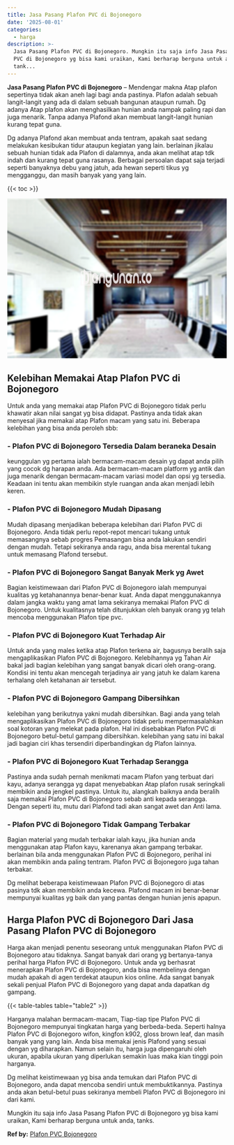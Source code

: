 ```yaml
---
title: Jasa Pasang Plafon PVC di Bojonegoro
date: '2025-08-01'
categories:
  - harga
description: >-
  Jasa Pasang Plafon PVC di Bojonegoro. Mungkin itu saja info Jasa Pasang Plafon
  PVC di Bojonegoro yg bisa kami uraikan, Kami berharap berguna untuk anda,
  tank...
---
```


**Jasa Pasang Plafon PVC di Bojonegoro** – Mendengar makna Atap plafon sepertinya tidak akan aneh lagi bagi anda pastinya. Plafon adalah sebuah langit-langit yang ada di dalam sebuah bangunan ataupun rumah. Dg adanya Atap plafon akan menghasilkan hunian anda nampak paling rapi dan juga menarik. Tanpa adanya Plafond akan membuat langit-langit hunian kurang tepat guna.

Dg adanya Plafond akan membuat anda tentram, apakah saat sedang melakukan kesibukan tidur ataupun kegiatan yang lain. berlainan jikalau sebuah hunian tidak ada Plafon di dalamnya, anda akan melihat atap tdk indah dan kurang tepat guna rasanya. Berbagai persoalan dapat saja terjadi seperti banyaknya debu yang jatuh, ada hewan seperti tikus yg mengganggu, dan masih banyak yang yang lain.

{{< toc >}}

![Jasa Pasang Plafon PVC di Bojonegoro](/images/flafond-pvc-murah13.png)

## Kelebihan Memakai Atap Plafon PVC di Bojonegoro

Untuk anda yang memakai atap Plafon PVC di Bojonegoro tidak perlu khawatir akan nilai sangat yg bisa didapat. Pastinya anda tidak akan menyesal jika memakai atap Plafon macam yang satu ini. Beberapa kelebihan yang bisa anda peroleh sbb:

### \- Plafon PVC di Bojonegoro Tersedia Dalam beraneka Desain

keunggulan yg pertama ialah bermacam-macam desain yg dapat anda pilih yang cocok dg harapan anda. Ada bermacam-macam platform yg antik dan juga menarik dengan bermacam-macam variasi model dan opsi yg tersedia. Keadaan ini tentu akan membikin style ruangan anda akan menjadi lebih keren.

### \- Plafon PVC di Bojonegoro Mudah Dipasang

Mudah dipasang menjadikan beberapa kelebihan dari Plafon PVC di Bojonegoro. Anda tidak perlu repot-repot mencari tukang untuk memasangnya sebab progres Pemasangan bisa anda lakukan sendiri dengan mudah. Tetapi sekiranya anda ragu, anda bisa merental tukang untuk memasang Plafond tersebut.

### \- Plafon PVC di Bojonegoro Sangat Banyak Merk yg Awet

Bagian keistimewaan dari Plafon PVC di Bojonegoro ialah mempunyai kualitas yg ketahanannya benar-benar kuat. Anda dapat menggunakannya dalam jangka waktu yang amat lama sekiranya memakai Plafon PVC di Bojonegoro. Untuk kualitasnya telah ditunjukkan oleh banyak orang yg telah mencoba menggunakan Plafon tipe pvc.

### \- Plafon PVC di Bojonegoro Kuat Terhadap Air

Untuk anda yang males ketika atap Plafon terkena air, bagusnya beralih saja mengaplikasikan Plafon PVC di Bojonegoro. Kelebihannya yg Tahan Air bakal jadi bagian kelebihan yang sangat banyak dicari oleh orang-orang. Kondisi ini tentu akan mencegah terjadinya air yang jatuh ke dalam karena terhalang oleh ketahanan air tersebut.

### \- Plafon PVC di Bojonegoro Gampang Dibersihkan

kelebihan yang berikutnya yakni mudah dibersihkan. Bagi anda yang telah mengaplikasikan Plafon PVC di Bojonegoro tidak perlu mempermasalahkan soal kotoran yang melekat pada plafon. Hal ini disebabkan Plafon PVC di Bojonegoro betul-betul gampang dibersihkan. kelebihan yang satu ini bakal jadi bagian ciri khas tersendiri diperbandingkan dg Plafon lainnya.

### \- Plafon PVC di Bojonegoro Kuat Terhadap Serangga

Pastinya anda sudah pernah menikmati macam Plafon yang terbuat dari kayu, adanya serangga yg dapat menyebabkan Atap plafon rusak seringkali membikin anda jengkel pastinya. Untuk itu, alangkah baiknya anda beralih saja memakai Plafon PVC di Bojonegoro sebab anti kepada serangga. Dengan seperti itu, mutu dari Plafond tadi akan sangat awet dan Anti lama.

### \- Plafon PVC di Bojonegoro Tidak Gampang Terbakar

Bagian material yang mudah terbakar ialah kayu, jika hunian anda menggunakan atap Plafon kayu, karenanya akan gampang terbakar. berlainan bila anda menggunakan Plafon PVC di Bojonegoro, perihal ini akan membikin anda paling tentram. Plafon PVC di Bojonegoro juga tahan terbakar.

Dg melihat beberapa keistimewaan Plafon PVC di Bojonegoro di atas pasinya tdk akan membikin anda kecewa. Plafond macam ini benar-benar mempunyai kualitas yg baik dan yang pantas dengan hunian jenis apapun.

## Harga Plafon PVC di Bojonegoro Dari Jasa Pasang Plafon PVC di Bojonegoro

Harga akan menjadi penentu seseorang untuk menggunakan Plafon PVC di Bojonegoro atau tidaknya. Sangat banyak dari orang yg bertanya-tanya perihal harga Plafon PVC di Bojonegoro. Untuk anda yg berhasrat menerapkan Plafon PVC di Bojonegoro, anda bisa membelinya dengan mudah apakah di agen terdekat ataupun kios online. Ada sangat banyak sekali penjual Plafon PVC di Bojonegoro yang dapat anda dapatkan dg gampang.

{{< table-tables table="table2" >}}

Harganya malahan bermacam-macam, Tiap-tiap tipe Plafon PVC di Bojonegoro mempunyai tingkatan harga yang berbeda-beda. Seperti halnya Plafon PVC di Bojonegoro wifon, kingfon k902, gloss brown leaf, dan masih banyak yang yang lain. Anda bisa memakai jenis Plafond yang sesuai dengan yg diharapkan. Namun selain itu, harga juga dipengaruhi oleh ukuran, apabila ukuran yang diperlukan semakin luas maka kian tinggi poin harganya.

Dg melihat keistimewaan yg bisa anda temukan dari Plafon PVC di Bojonegoro, anda dapat mencoba sendiri untuk membuktikannya. Pastinya anda akan betul-betul puas sekiranya membeli Plafon PVC di Bojonegoro ini dari kami.

Mungkin itu saja info Jasa Pasang Plafon PVC di Bojonegoro yg bisa kami uraikan, Kami berharap berguna untuk anda, tanks.

**Ref by:** [Plafon PVC Bojonegoro](https://id.wikipedia.org/wiki/Plafon)
